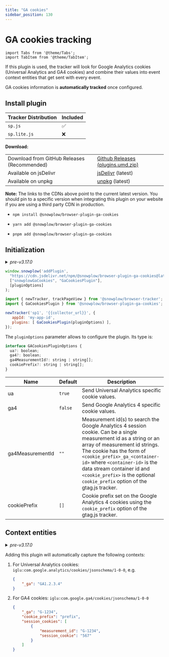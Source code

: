 ```yaml
---
title: "GA cookies"
sidebar_position: 130
---
```


# GA cookies tracking

```mdx-code-block
import Tabs from '@theme/Tabs';
import TabItem from '@theme/TabItem';
```

If this plugin is used, the tracker will look for Google Analytics cookies (Universal Analytics and GA4 cookies) and combine their values into event context entities that get sent with every event.

GA cookies information is **automatically tracked** once configured.

## Install plugin

<Tabs groupId="platform" queryString>
  <TabItem value="js" label="JavaScript (tag)" default>

| Tracker Distribution | Included |
|----------------------|----------|
| `sp.js`              | ✅        |
| `sp.lite.js`         | ❌        |

**Download:**

<table class="has-fixed-layout"><tbody><tr><td>Download from GitHub Releases (Recommended)</td><td><a href="https://github.com/snowplow/snowplow-javascript-tracker/releases" target="_blank" rel="noreferrer noopener">Github Releases (plugins.umd.zip)</a></td></tr><tr><td>Available on jsDelivr</td><td><a href="https://cdn.jsdelivr.net/npm/@snowplow/browser-plugin-ga-cookies@latest/dist/index.umd.min.js" target="_blank" rel="noreferrer noopener">jsDelivr</a> (latest)</td></tr><tr><td>Available on unpkg</td><td><a href="https://unpkg.com/@snowplow/browser-plugin-ga-cookies@latest/dist/index.umd.min.js" target="_blank" rel="noreferrer noopener">unpkg</a> (latest)</td></tr></tbody></table>

**Note:** The links to the CDNs above point to the current latest version. You should pin to a specific version when integrating this plugin on your website if you are using a third party CDN in production.

  </TabItem>
  <TabItem value="browser" label="Browser (npm)">

- `npm install @snowplow/browser-plugin-ga-cookies`
- `yarn add @snowplow/browser-plugin-ga-cookies`
- `pnpm add @snowplow/browser-plugin-ga-cookies`


  </TabItem>
</Tabs>

## Initialization

<details>

<summary><i>pre-v3.17.0</i></summary>

<Tabs groupId="platform" queryString>
  <TabItem value="js" label="JavaScript (tag)" default>

```javascript
window.snowplow('addPlugin',
  "https://cdn.jsdelivr.net/npm/@snowplow/browser-plugin-ga-cookies@latest/dist/index.umd.min.js",
  ["snowplowGaCookies", "GaCookiesPlugin"]
);
```

  </TabItem>
  <TabItem value="browser" label="Browser (npm)">

```javascript
import { newTracker, trackPageView } from '@snowplow/browser-tracker';
import { GaCookiesPlugin } from '@snowplow/browser-plugin-ga-cookies';

newTracker('sp1', '{{collector_url}}', {
   appId: 'my-app-id',
   plugins: [ GaCookiesPlugin() ],
});
```

  </TabItem>
</Tabs>

</details>

<Tabs groupId="platform" queryString>
  <TabItem value="js" label="JavaScript (tag)" default>

```javascript
window.snowplow('addPlugin',
  "https://cdn.jsdelivr.net/npm/@snowplow/browser-plugin-ga-cookies@latest/dist/index.umd.min.js",
  ["snowplowGaCookies", "GaCookiesPlugin"],
  [pluginOptions]
);
```

  </TabItem>
  <TabItem value="browser" label="Browser (npm)">

```javascript
import { newTracker, trackPageView } from '@snowplow/browser-tracker';
import { GaCookiesPlugin } from '@snowplow/browser-plugin-ga-cookies';

newTracker('sp1', '{{collector_url}}', {
   appId: 'my-app-id',
   plugins: [ GaCookiesPlugin(pluginOptions) ],
});
```

  </TabItem>
</Tabs>

The `pluginOptions` parameter allows to configure the plugin. Its type is:

```javascript
interface GACookiesPluginOptions {
  ua?: boolean;
  ga4?: boolean;
  ga4MeasurementId?: string | string[];
  cookiePrefix?: string | string[];
}
```

| Name             | Default | Description                                                                                                                                                                                                                                                                                                                                                     |
|------------------|---------|-----------------------------------------------------------------------------------------------------------------------------------------------------------------------------------------------------------------------------------------------------------------------------------------------------------------------------------------------------------------|
| ua               | `true`  | Send Universal Analytics specific cookie values.                                                                                                                                                                                                                                                                                                                |
| ga4              | `false` | Send Google Analytics 4 specific cookie values.                                                                                                                                                                                                                                                                                                                 |
| ga4MeasurementId | `""`    | Measurement id(s) to search the Google Analytics 4 session cookie. Can be a single measurement id as a string or an array of measurement id strings. The cookie has the form of `<cookie_prefix>_ga_<container-id>` where `<container-id>` is the data stream container id and `<cookie_prefix>` is the optional `cookie_prefix` option of the gtag.js tracker. |
| cookiePrefix     | `[]`    | Cookie prefix set on the Google Analytics 4 cookies using the `cookie_prefix` option of the gtag.js  tracker.                                                                                                                                                                                                                                                   |

## Context entities

<details>

<summary><i>pre-v3.17.0</i></summary>

Adding this plugin will automatically capture the following context:

**Context**                                                                                             [iglu:com.google.analytics/cookies/jsonschema/1-0-0](https://github.com/snowplow/iglu-central/blob/master/schemas/com.google.analytics/cookies/jsonschema/1-0-0)

**Example**
```json
{
  "_ga": "GA1.2.739498691.16151511088"
}
```

</details>

Adding this plugin will automatically capture the following contexts:

1. For Universal Analytics cookies: `iglu:com.google.analytics/cookies/jsonschema/1-0-0`, e.g.

   ```json
   {
       "_ga": "GA1.2.3.4"
   }
   ```

2. For GA4 cookies: `iglu:com.google.ga4/cookies/jsonschema/1-0-0`

   ```json
   {
       "_ga": "G-1234",
       "cookie_prefix": "prefix",
       "session_cookies": [
           {
               "measurement_id": "G-1234",
               "session_cookie": "567"
           }
       ]
   }
   ```
